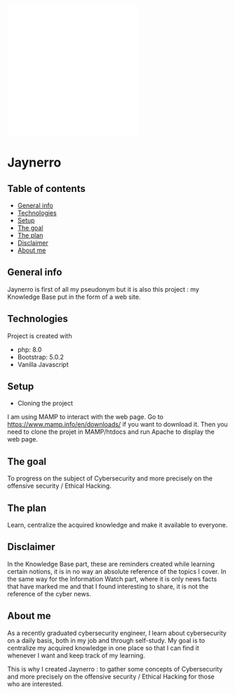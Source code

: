 ![alt text](https://github.com/jaynerro/jaynerro/blob/main/images/jaynerro-icon.png?raw=true)
# Jaynerro

## Table of contents

* [General info](#general-info)
* [Technologies](#technologies)
* [Setup](#setup)
* [The goal](#the-goal)
* [The plan](#the-plan)
* [Disclaimer](#disclaimer)
* [About me](#about-me)

## General info
Jaynerro is first of all my pseudonym but it is also this project : my Knowledge Base put in the form of a web site.

## Technologies
Project is created with
* php: 8.0
* Bootstrap: 5.0.2
* Vanilla Javascript

## Setup
* Cloning the project

I am using MAMP to interact with the web page. Go to https://www.mamp.info/en/downloads/ if you want to download it. Then you need to clone the projet in MAMP/htdocs and run Apache to display the web page.

## The goal
To progress on the subject of Cybersecurity and more precisely on the offensive security / Ethical Hacking.

## The plan
Learn, centralize the acquired knowledge and make it available to everyone.

## Disclaimer
In the Knowledge Base part, these are reminders created while learning certain notions, it is in no way an absolute reference of the topics I cover. In the same way for the Information Watch part, where it is only news facts that have marked me and that I found interesting to share, it is not the reference of the cyber news.

## About me
As a recently graduated cybersecurity engineer, I learn about cybersecurity on a daily basis, both in my job and through self-study. My goal is to centralize my acquired knowledge in one place so that I can find it whenever I want and keep track of my learning.

This is why I created Jaynerro : to gather some concepts of Cybersecurity and more precisely on the offensive security / Ethical Hacking for those who are interested.
